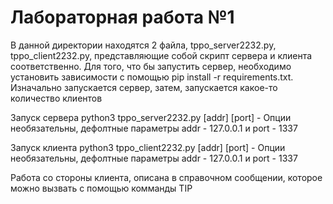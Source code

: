 # Лабораторная работа №1 
В данной директории находятся 2 файла, tppo_server2232.py, tppo_client2232.py, представляющие собой скрипт сервера и клиента соответственно. Для того, что бы запустить сервер, необходимо установить зависимости с помощью pip install -r requirements.txt. Изначально запускается сервер, затем, запускается какое-то количество клиентов

Запуск сервера
python3 tppo_server2232.py [addr] [port] - Опции необязательны, дефолтные параметры addr - 127.0.0.1 и port - 1337

Запуск клиента
python3 tppo_client2232.py [addr] [port] - Опции необязательны, дефолтные параметры addr - 127.0.0.1 и port - 1337

Работа со стороны клиента, описана в справочном сообщении, которое можно вызвать с помощью комманды TIP

